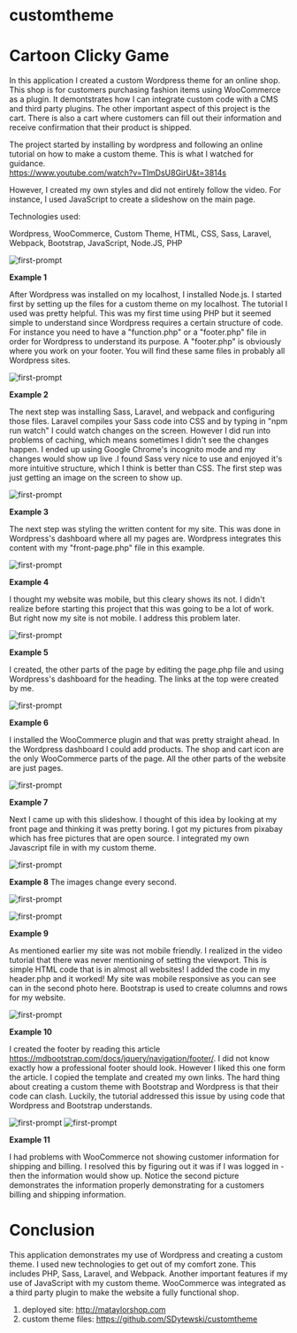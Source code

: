 # customtheme
# Cartoon Clicky Game

In this application I created a custom Wordpress theme for an online shop.  This shop is for customers purchasing fashion items using WooCommerce as a plugin.  It demontstrates how I can integrate custom code with a CMS and third party plugins. The other important aspect of this project is the cart. There is also a cart where customers can fill out their information and receive confirmation that their product is shipped.

The project started by installing by wordpress and following an online tutorial on how to make a custom theme.  This is what I watched for guidance.  
https://www.youtube.com/watch?v=TlmDsU8GirU&t=3814s

However, I created my own styles and did not entirely follow the video. For instance, I used JavaScript to create a slideshow on the main page.

Technologies used:

Wordpress, WooCommerce, Custom Theme, HTML, CSS, Sass, Laravel, Webpack, Bootstrap, JavaScript, Node.JS, PHP


![first-prompt](images/progress0.png)

**Example 1** 

After Wordpress was installed on my localhost, I installed Node.js. I started first by setting up the files for a custom theme on my localhost. The tutorial I used was pretty helpful. This was my first time using PHP but it seemed simple to understand since Wordpress requires a certain structure of code. For instance you need to have a "function.php" or a "footer.php" file in order for Wordpress to understand its purpose. A "footer.php" is obviously where you work on your footer. You will find these same files in probably all Wordpress sites.  

![first-prompt](images/progress1.png)

**Example 2**  

The next step was installing Sass, Laravel, and webpack and configuring those files. Laravel compiles your Sass code into CSS and by typing in "npm run watch" I could watch changes on the screen. However I did run into problems of caching, which means sometimes I didn't see the changes happen. I ended up using Google Chrome's incognito mode and my changes would show up live .I found Sass very nice to use and enjoyed it's more intuitive structure, which I think is better than CSS.  The first step was just getting an image on the screen to show up.

![first-prompt](images/progress3.png)

**Example 3** 

The next step was styling the written content for my site. This was done in Wordpress's dashboard where all my pages are. Wordpress integrates this content with my "front-page.php" file in this example. 

![first-prompt](images/progress4mobile.png)

**Example 4** 

 I thought my website was mobile, but this cleary shows its not. I didn't realize before starting this project that this was going to be a lot of work. But right now my site is not mobile.  I address this problem later.

![first-prompt](images/progress5.png)

**Example 5** 

 I created, the other parts of the page by editing the page.php file and using Wordpress's dashboard for the heading. The links at the top were created by me.

![first-prompt](images/progress6.png)

**Example 6** 

 I installed the WooCommerce plugin and that was pretty straight ahead. In the Wordpress dashboard I could add products. The shop and cart icon are the only WooCommerce parts of the page.  All the other parts of the website are just pages.

![first-prompt](images/progress7.png)

**Example 7** 

 Next I came up with this slideshow.  I thought of this idea by looking at my front page and thinking it was pretty boring. I got my pictures from pixabay which has free pictures that are open source. I integrated my own Javascript file in with my custom theme.

![first-prompt](images/progress8.png)

**Example 8**  The images change every second.


![first-prompt](images/progress9.png)

![first-prompt](images/progress13.png)

**Example 9** 

 As mentioned earlier my site was not mobile friendly. I realized in the video tutorial that there was never mentioning of setting the viewport. This is simple HTML code that is in almost all websites! I added the code in my header.php and it worked! My site was mobile responsive as you can see can in the second photo here.  Bootstrap is used to create columns and rows for my website.

![first-prompt](images/progress10.png)

**Example 10** 

I created the footer by reading this article https://mdbootstrap.com/docs/jquery/navigation/footer/. I did not know exactly how a professional footer should look. However I liked this one form the article. I copied the template and created my own links. The hard thing about creating a custom theme with Bootstrap and Wordpress is that their code can clash. Luckily, the tutorial addressed this issue by using code that Wordpress and Bootstrap understands.

![first-prompt](images/progress12problems2.png)
![first-prompt](images/progress12problems.png)

**Example 11** 

I had problems with WooCommerce not showing customer information for shipping and billing. I resolved this by figuring out it was if I was logged in - then the information would show up. Notice the second picture demonstrates the information properly demonstrating for a customers billing and shipping information.  






# Conclusion
This application demonstrates my use of Wordpress and creating a custom theme. I used new technologies to get out of my comfort zone. This includes PHP, Sass, Laravel, and Webpack. Another important features if my use of JavaScript  with my custom theme. WooCommerce was integrated as a third party plugin to make the website a fully functional shop.

1. deployed site: http://mataylorshop.com
2. custom theme files: https://github.com/SDytewski/customtheme
